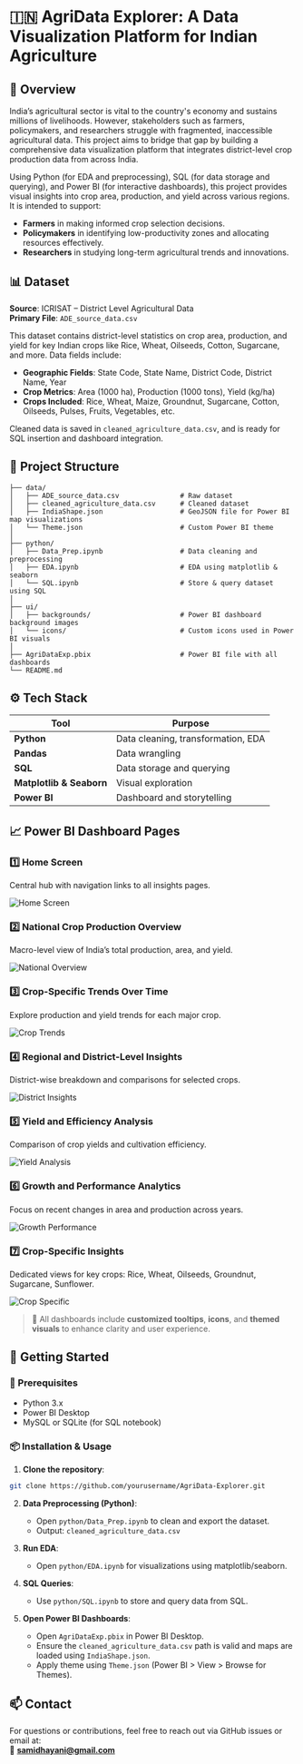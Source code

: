 # 🇮🇳 AgriData Explorer: A Data Visualization Platform for Indian Agriculture

## 🌾 Overview

India’s agricultural sector is vital to the country's economy and sustains millions of livelihoods. However, stakeholders such as farmers, policymakers, and researchers struggle with fragmented, inaccessible agricultural data. This project aims to bridge that gap by building a comprehensive data visualization platform that integrates district-level crop production data from across India.

Using Python (for EDA and preprocessing), SQL (for data storage and querying), and Power BI (for interactive dashboards), this project provides visual insights into crop area, production, and yield across various regions. It is intended to support:
- **Farmers** in making informed crop selection decisions.
- **Policymakers** in identifying low-productivity zones and allocating resources effectively.
- **Researchers** in studying long-term agricultural trends and innovations.

## 📊 Dataset

**Source**: ICRISAT – District Level Agricultural Data  
**Primary File**: `ADE_source_data.csv`  

This dataset contains district-level statistics on crop area, production, and yield for key Indian crops like Rice, Wheat, Oilseeds, Cotton, Sugarcane, and more. Data fields include:

- **Geographic Fields**: State Code, State Name, District Code, District Name, Year
- **Crop Metrics**: Area (1000 ha), Production (1000 tons), Yield (kg/ha)
- **Crops Included**: Rice, Wheat, Maize, Groundnut, Sugarcane, Cotton, Oilseeds, Pulses, Fruits, Vegetables, etc.

Cleaned data is saved in `cleaned_agriculture_data.csv`, and is ready for SQL insertion and dashboard integration.

## 🧱 Project Structure

```
├── data/
│   ├── ADE_source_data.csv               # Raw dataset
│   ├── cleaned_agriculture_data.csv      # Cleaned dataset
│   ├── IndiaShape.json                   # GeoJSON file for Power BI map visualizations
│   └── Theme.json                        # Custom Power BI theme
│
├── python/
│   ├── Data_Prep.ipynb                   # Data cleaning and preprocessing
│   ├── EDA.ipynb                         # EDA using matplotlib & seaborn
│   └── SQL.ipynb                         # Store & query dataset using SQL
│
├── ui/
│   ├── backgrounds/                      # Power BI dashboard background images
│   └── icons/                            # Custom icons used in Power BI visuals
│
├── AgriDataExp.pbix                      # Power BI file with all dashboards
└── README.md
```

## ⚙️ Tech Stack

| Tool       | Purpose                             |
|------------|-------------------------------------|
| **Python** | Data cleaning, transformation, EDA  |
| **Pandas** | Data wrangling                      |
| **SQL**    | Data storage and querying           |
| **Matplotlib & Seaborn** | Visual exploration      |
| **Power BI**| Dashboard and storytelling          |

## 📈 Power BI Dashboard Pages

### 1️⃣ Home Screen
Central hub with navigation links to all insights pages.

![Home Screen](screenshots/home.png)

### 2️⃣ National Crop Production Overview  
Macro-level view of India’s total production, area, and yield.

![National Overview](screenshots/national_overview.png)

### 3️⃣ Crop-Specific Trends Over Time  
Explore production and yield trends for each major crop.

![Crop Trends](screenshots/crop_trends.png)

### 4️⃣ Regional and District-Level Insights  
District-wise breakdown and comparisons for selected crops.

![District Insights](screenshots/regional_district.png)

### 5️⃣ Yield and Efficiency Analysis  
Comparison of crop yields and cultivation efficiency.

![Yield Analysis](screenshots/yield_efficiency.png)

### 6️⃣ Growth and Performance Analytics  
Focus on recent changes in area and production across years.

![Growth Performance](screenshots/growth_performance.png)

### 7️⃣ Crop-Specific Insights  
Dedicated views for key crops: Rice, Wheat, Oilseeds, Groundnut, Sugarcane, Sunflower.

![Crop Specific](screenshots/crop_specific.png)

> 📌 All dashboards include **customized tooltips**, **icons**, and **themed visuals** to enhance clarity and user experience.

## 🚀 Getting Started

### 🔧 Prerequisites
- Python 3.x
- Power BI Desktop
- MySQL or SQLite (for SQL notebook)

### 📦 Installation & Usage

1. **Clone the repository**:
```bash
git clone https://github.com/yourusername/AgriData-Explorer.git
```

2. **Data Preprocessing (Python)**:
   - Open `python/Data_Prep.ipynb` to clean and export the dataset.
   - Output: `cleaned_agriculture_data.csv`

3. **Run EDA**:
   - Open `python/EDA.ipynb` for visualizations using matplotlib/seaborn.

4. **SQL Queries**:
   - Use `python/SQL.ipynb` to store and query data from SQL.

5. **Open Power BI Dashboards**:
   - Open `AgriDataExp.pbix` in Power BI Desktop.
   - Ensure the `cleaned_agriculture_data.csv` path is valid and maps are loaded using `IndiaShape.json`.
   - Apply theme using `Theme.json` (Power BI > View > Browse for Themes).

## 📫 Contact

For questions or contributions, feel free to reach out via GitHub issues or email at:  
📧 **samidhayani@gmail.com**
